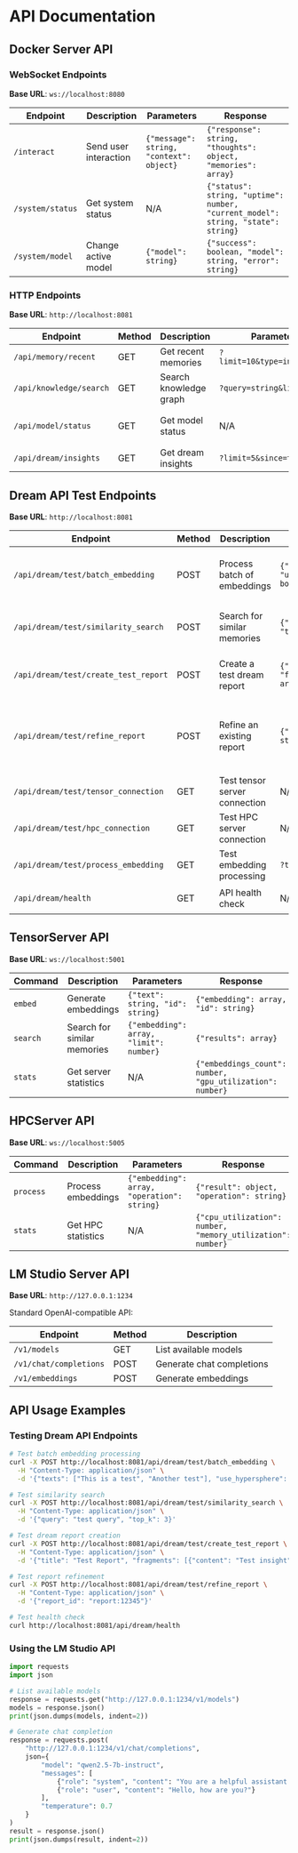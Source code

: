 # API Documentation

## Docker Server API

### WebSocket Endpoints

**Base URL**: `ws://localhost:8080`

| Endpoint | Description | Parameters | Response |
|----------|-------------|------------|----------|
| `/interact` | Send user interaction | `{"message": string, "context": object}` | `{"response": string, "thoughts": object, "memories": array}` |
| `/system/status` | Get system status | N/A | `{"status": string, "uptime": number, "current_model": string, "state": string}` |
| `/system/model` | Change active model | `{"model": string}` | `{"success": boolean, "model": string, "error": string}` |

### HTTP Endpoints

**Base URL**: `http://localhost:8081`

| Endpoint | Method | Description | Parameters | Response |
|----------|--------|-------------|------------|----------|
| `/api/memory/recent` | GET | Get recent memories | `?limit=10&type=interaction` | `{"memories": array}` |
| `/api/knowledge/search` | GET | Search knowledge graph | `?query=string&limit=10` | `{"results": array}` |
| `/api/model/status` | GET | Get model status | N/A | `{"current": string, "available": array}` |
| `/api/dream/insights` | GET | Get dream insights | `?limit=5&since=timestamp` | `{"insights": array}` |

## Dream API Test Endpoints

**Base URL**: `http://localhost:8081`

| Endpoint | Method | Description | Parameters | Response |
|----------|--------|-------------|------------|----------|
| `/api/dream/test/batch_embedding` | POST | Process batch of embeddings | `{"texts": array, "use_hypersphere": boolean}` | `{"status": string, "count": number, "successful": number, "embeddings": array}` |
| `/api/dream/test/similarity_search` | POST | Search for similar memories | `{"query": string, "top_k": number}` | `{"status": string, "results": array, "total_matches": number, "query": string}` |
| `/api/dream/test/create_test_report` | POST | Create a test dream report | `{"title": string, "fragments": array}` | `{"status": string, "report_id": string, "fragment_count": number}` |
| `/api/dream/test/refine_report` | POST | Refine an existing report | `{"report_id": string}` | `{"status": string, "report_id": string, "refinement_count": number, "confidence": number, "reason": string}` |
| `/api/dream/test/tensor_connection` | GET | Test tensor server connection | N/A | `{"status": string, "connected": boolean}` |
| `/api/dream/test/hpc_connection` | GET | Test HPC server connection | N/A | `{"status": string, "connected": boolean}` |
| `/api/dream/test/process_embedding` | GET | Test embedding processing | `?text=string` | `{"status": string, "embedding": array}` |
| `/api/dream/health` | GET | API health check | N/A | `{"status": string, "timestamp": string}` |

## TensorServer API

**Base URL**: `ws://localhost:5001`

| Command | Description | Parameters | Response |
|---------|-------------|------------|----------|
| `embed` | Generate embeddings | `{"text": string, "id": string}` | `{"embedding": array, "id": string}` |
| `search` | Search for similar memories | `{"embedding": array, "limit": number}` | `{"results": array}` |
| `stats` | Get server statistics | N/A | `{"embeddings_count": number, "gpu_utilization": number}` |

## HPCServer API

**Base URL**: `ws://localhost:5005`

| Command | Description | Parameters | Response |
|---------|-------------|------------|----------|
| `process` | Process embeddings | `{"embedding": array, "operation": string}` | `{"result": object, "operation": string}` |
| `stats` | Get HPC statistics | N/A | `{"cpu_utilization": number, "memory_utilization": number}` |

## LM Studio Server API

**Base URL**: `http://127.0.0.1:1234`

Standard OpenAI-compatible API:

| Endpoint | Method | Description |
|----------|--------|-------------|
| `/v1/models` | GET | List available models |
| `/v1/chat/completions` | POST | Generate chat completions |
| `/v1/embeddings` | POST | Generate embeddings |

## API Usage Examples

### Testing Dream API Endpoints

```bash
# Test batch embedding processing
curl -X POST http://localhost:8081/api/dream/test/batch_embedding \
  -H "Content-Type: application/json" \
  -d '{"texts": ["This is a test", "Another test"], "use_hypersphere": false}'

# Test similarity search
curl -X POST http://localhost:8081/api/dream/test/similarity_search \
  -H "Content-Type: application/json" \
  -d '{"query": "test query", "top_k": 3}'

# Test dream report creation
curl -X POST http://localhost:8081/api/dream/test/create_test_report \
  -H "Content-Type: application/json" \
  -d '{"title": "Test Report", "fragments": [{"content": "Test insight", "type": "insight", "confidence": 0.8}]}'

# Test report refinement
curl -X POST http://localhost:8081/api/dream/test/refine_report \
  -H "Content-Type: application/json" \
  -d '{"report_id": "report:12345"}'

# Test health check
curl http://localhost:8081/api/dream/health
```

### Using the LM Studio API

```python
import requests
import json

# List available models
response = requests.get("http://127.0.0.1:1234/v1/models")
models = response.json()
print(json.dumps(models, indent=2))

# Generate chat completion
response = requests.post(
    "http://127.0.0.1:1234/v1/chat/completions",
    json={
        "model": "qwen2.5-7b-instruct",
        "messages": [
            {"role": "system", "content": "You are a helpful assistant."},
            {"role": "user", "content": "Hello, how are you?"}
        ],
        "temperature": 0.7
    }
)
result = response.json()
print(json.dumps(result, indent=2))
```